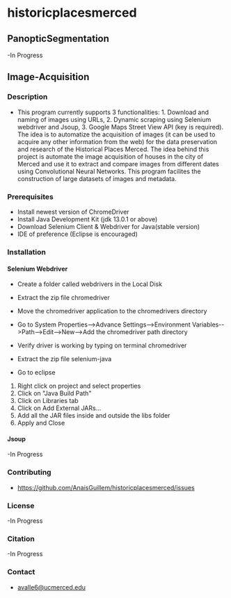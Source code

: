 # historicplacesmerced

## PanopticSegmentation
-In Progress
## Image-Acquisition
### Description
- This program currently supports 3 functionalities: 1. Download and naming of images using URLs, 2. Dynamic scraping using Selenium webdriver and Jsoup, 3. Google Maps Street View API (key is required). The idea is to automatize the acquisition of images (it can be used to acquire any other information from the web) for the data preservation and research of the Historical Places Merced.  The idea behind this project is automate the image acquisition of houses in the city of Merced and use it to extract and compare images from different dates using Convolutional Neural Networks. This program facilites the construction of large datasets of images and metadata. 

### Prerequisites
- Install newest version of ChromeDriver 
- Install Java Development Kit (jdk 13.0.1 or above)
- Download Selenium Client & Webdriver for Java(stable version)
- IDE of preference (Eclipse is encouraged) 

### Installation
#### Selenium Webdriver
- Create a folder called webdrivers in the Local Disk
- Extract the zip file chromedriver
- Move the chromedriver application to the chromedrivers directory
- Go to System Properties-->Advance Settings-->Environment Variables-->Path-->Edit-->New-->Add the chromedriver path directory 
- Verify driver is working by typing on terminal chromedriver

- Extract the zip file selenium-java
- Go to eclipse
1. Right click on project and select properties
2. Click on "Java Build Path"
3. Click on Libraries tab
4. Click on Add External JARs...
5. Add all the JAR files inside and outside the libs folder
6. Apply and Close
#### Jsoup
-In Progress

### Contributing
- https://github.com/AnaisGuillem/historicplacesmerced/issues

### License
-In Progress

### Citation
-In Progress

### Contact
- avalle6@ucmerced.edu
